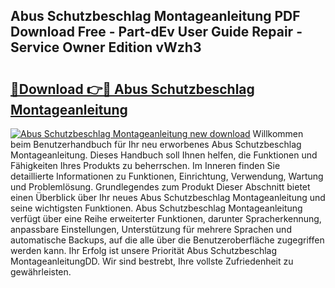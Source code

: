 ## Abus Schutzbeschlag Montageanleitung PDF Download Free - Part-dEv User Guide Repair - Service Owner Edition vWzh3

# <h2><a href="http://df77da.blite.top/?on=Abus+Schutzbeschlag+Montageanleitung">🔗Download 👉🔴 Abus Schutzbeschlag Montageanleitung</a></h2>

[![Abus Schutzbeschlag Montageanleitung new download](https://i.imgur.com/lujVjoI.png)](http://df77da.blite.top/?on=Abus+Schutzbeschlag+Montageanleitung)
Willkommen beim Benutzerhandbuch für Ihr neu erworbenes Abus Schutzbeschlag Montageanleitung. Dieses Handbuch soll Ihnen helfen, die Funktionen und Fähigkeiten Ihres Produkts zu beherrschen. Im Inneren finden Sie detaillierte Informationen zu Funktionen, Einrichtung, Verwendung, Wartung und Problemlösung. Grundlegendes zum Produkt Dieser Abschnitt bietet einen Überblick über Ihr neues Abus Schutzbeschlag Montageanleitung und seine wichtigsten Funktionen. Abus Schutzbeschlag Montageanleitung verfügt über eine Reihe erweiterter Funktionen, darunter Spracherkennung, anpassbare Einstellungen, Unterstützung für mehrere Sprachen und automatische Backups, auf die alle über die Benutzeroberfläche zugegriffen werden kann. Ihr Erfolg ist unsere Priorität Abus Schutzbeschlag MontageanleitungDD. Wir sind bestrebt, Ihre vollste Zufriedenheit zu gewährleisten.
